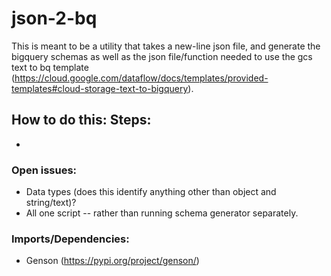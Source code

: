 # json-2-bq

This is meant to be a utility that takes a new-line json file, and generate the bigquery schemas as well as the json file/function needed to use the gcs text to bq template (https://cloud.google.com/dataflow/docs/templates/provided-templates#cloud-storage-text-to-bigquery).

## How to do this: Steps:
* 

### Open issues:
* Data types (does this identify anything other than object and string/text)?
* All one script -- rather than running schema generator separately.  

### Imports/Dependencies:
* Genson (https://pypi.org/project/genson/)

